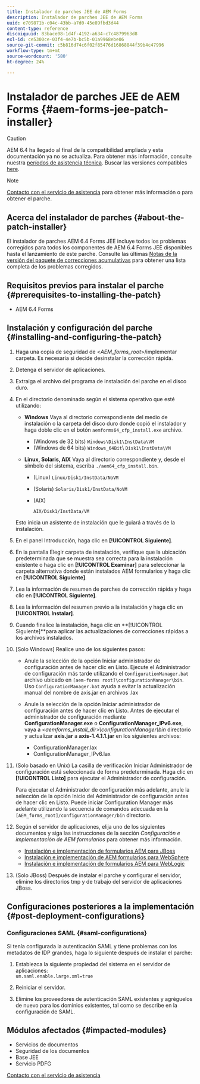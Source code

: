 ```yaml
---
title: Instalador de parches JEE de AEM Forms
description: Instalador de parches JEE de AEM Forms
uuid: e709871b-c04c-43bb-a7d0-45e89fbd3d44
content-type: reference
discoiquuid: 83bace08-1d4f-4192-a634-c7c4879963d8
exl-id: ce5300ce-03f4-4e7b-bc5b-01a9968ebe06
source-git-commit: c5b816d74c6f02f85476d16868844f39b4c47996
workflow-type: tm+mt
source-wordcount: '580'
ht-degree: 24%

---
```


# Instalador de parches JEE de AEM Forms {#aem-forms-jee-patch-installer}

>[!CAUTION]
>
>AEM 6.4 ha llegado al final de la compatibilidad ampliada y esta documentación ya no se actualiza. Para obtener más información, consulte nuestra [períodos de asistencia técnica](https://helpx.adobe.com/es/support/programs/eol-matrix.html). Buscar las versiones compatibles [here](https://experienceleague.adobe.com/docs/).

>[!NOTE]
>
>[Contacto con el servicio de asistencia](https://www.adobe.com/account/sign-in.supportportal.html) para obtener más información o para obtener el parche.

## Acerca del instalador de parches {#about-the-patch-installer}

El instalador de parches AEM 6.4 Forms JEE incluye todos los problemas corregidos para todos los componentes de AEM 6.4 Forms JEE disponibles hasta el lanzamiento de este parche. Consulte las últimas  [Notas de la versión del paquete de correcciones acumulativas](cfp-release-notes.md) para obtener una lista completa de los problemas corregidos.

## Requisitos previos para instalar el parche {#prerequisites-to-installing-the-patch}

* AEM 6.4 Forms

## Instalación y configuración del parche {#installing-and-configuring-the-patch}

1. Haga una copia de seguridad de &lt;*AEM_forms_root*>/implementar carpeta. Es necesaria si decide desinstalar la corrección rápida.
1. Detenga el servidor de aplicaciones.
1. Extraiga el archivo del programa de instalación del parche en el disco duro.
1. En el directorio denominado según el sistema operativo que esté utilizando:

   * **Windows**
Vaya al directorio correspondiente del medio de instalación o la carpeta del disco duro donde copió el instalador y haga doble clic en el botón 
`aemforms64_cfp_install.exe` archivo.

      * (Windows de 32 bits) `Windows\Disk1\InstData\VM`
      * (Windows de 64 bits) `Windows_64Bit`\ `Disk1\InstData\VM`
   * **Linux, Solaris, AIX**
Vaya al directorio correspondiente y, desde el símbolo del sistema, escriba 
`./aem64_cfp_install.bin`.

      * (Linux) `Linux/Disk1/InstData/NoVM`
      * (Solaris) `Solaris/Disk1/InstData/NoVM`
      * (AIX)

         ```
         AIX/Disk1/InstData/VM
         ```
   Esto inicia un asistente de instalación que le guiará a través de la instalación.

1. En el panel Introducción, haga clic en **[!UICONTROL Siguiente]**.
1. En la pantalla Elegir carpeta de instalación, verifique que la ubicación predeterminada que se muestra sea correcta para la instalación existente o haga clic en **[!UICONTROL Examinar]** para seleccionar la carpeta alternativa donde están instalados AEM formularios y haga clic en **[!UICONTROL Siguiente]**.

1. Lea la información de resumen de parches de corrección rápida y haga clic en **[!UICONTROL Siguiente]**.
1. Lea la información del resumen previo a la instalación y haga clic en **[!UICONTROL Instalar]**.
1. Cuando finalice la instalación, haga clic en **[!UICONTROL Siguiente]**para aplicar las actualizaciones de correcciones rápidas a los archivos instalados.
1. [Solo Windows] Realice uno de los siguientes pasos:

   * Anule la selección de la opción Iniciar administrador de configuración antes de hacer clic en Listo. Ejecute el Administrador de configuración más tarde utilizando el `ConfigurationManager.bat` archivo ubicado en `[aem-forms root]\configurationManager\bin`. Uso `ConfigurationManager.bat` ayuda a evitar la actualización manual del nombre de axis.jar en archivos .lax
   * Anule la selección de la opción Iniciar administrador de configuración antes de hacer clic en Listo. Antes de ejecutar el administrador de configuración mediante **ConfigurationManager.exe** o **ConfigurationManager_IPv6.exe**, vaya a *&lt;aemforms_install_dir>\configurationManager\bin* directorio y actualizar **axis.jar** a **axis-1.4.1.1.jar** en los siguientes archivos:

      * ConfigurationManager.lax
      * ConfigurationManager_IPv6.lax

1. (Solo basado en Unix) La casilla de verificación Iniciar Administrador de configuración está seleccionada de forma predeterminada. Haga clic en **[!UICONTROL Listo]** para ejecutar el Administrador de configuración.

   Para ejecutar el Administrador de configuración más adelante, anule la selección de la opción Inicio del Administrador de configuración antes de hacer clic en Listo. Puede iniciar Configuration Manager más adelante utilizando la secuencia de comandos adecuada en la `[AEM_forms_root]/configurationManager/bin` directorio.

1. Según el servidor de aplicaciones, elija uno de los siguientes documentos y siga las instrucciones de la sección *Configuración e implementación de AEM formularios* para obtener más información.

   * [Instalación e implementación de formularios AEM para JBoss](http://www.adobe.com/go/learn_aemforms_installJBoss_64)
   * [Instalación e implementación de AEM formularios para WebSphere](http://www.adobe.com/go/learn_aemforms_installWebSphere_64)
   * [Instalación e implementación de formularios AEM para WebLogic](http://www.adobe.com/go/learn_aemforms_installWebLogic_64)

1. (Solo JBoss) Después de instalar el parche y configurar el servidor, elimine los directorios tmp y de trabajo del servidor de aplicaciones JBoss.

## Configuraciones posteriores a la implementación {#post-deployment-configurations}

### Configuraciones SAML {#saml-configurations}

Si tenía configurada la autenticación SAML y tiene problemas con los metadatos de IDP grandes, haga lo siguiente después de instalar el parche:

1. Establezca la siguiente propiedad del sistema en el servidor de aplicaciones:\
   `um.saml.enable.large.xml=true`

1. Reiniciar el servidor.
1. Elimine los proveedores de autenticación SAML existentes y agréguelos de nuevo para los dominios existentes, tal como se describe en la configuración de SAML.

## Módulos afectados {#impacted-modules}

* Servicios de documentos
* Seguridad de los documentos
* Base JEE
* Servicio PDFG

[Contacto con el servicio de asistencia](https://www.adobe.com/account/sign-in.supportportal.html)
